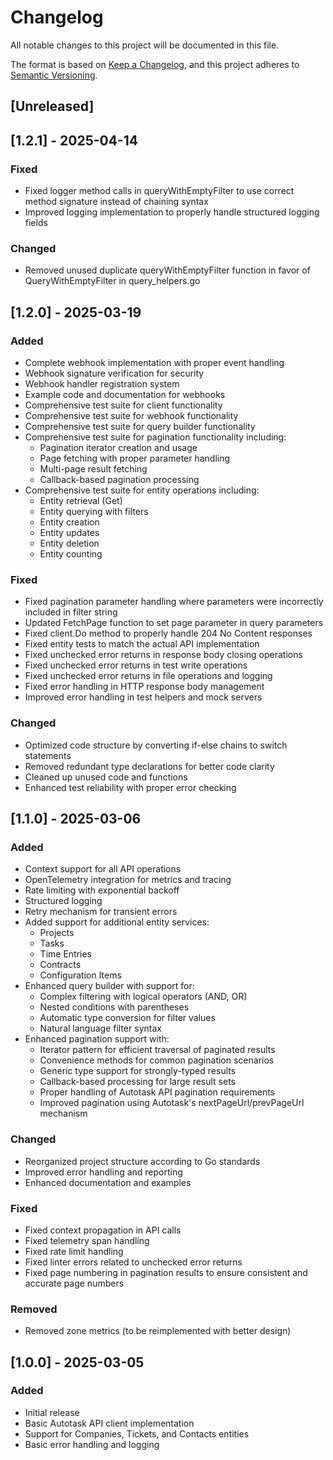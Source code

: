 # Changelog

All notable changes to this project will be documented in this file.

The format is based on [Keep a Changelog](https://keepachangelog.com/en/1.0.0/),
and this project adheres to [Semantic Versioning](https://semver.org/spec/v2.0.0.html).

## [Unreleased]


## [1.2.1] - 2025-04-14

### Fixed
- Fixed logger method calls in queryWithEmptyFilter to use correct method signature instead of chaining syntax
- Improved logging implementation to properly handle structured logging fields 

### Changed
- Removed unused duplicate queryWithEmptyFilter function in favor of QueryWithEmptyFilter in query_helpers.go

## [1.2.0] - 2025-03-19

### Added
- Complete webhook implementation with proper event handling
- Webhook signature verification for security
- Webhook handler registration system
- Example code and documentation for webhooks
- Comprehensive test suite for client functionality
- Comprehensive test suite for webhook functionality
- Comprehensive test suite for query builder functionality
- Comprehensive test suite for pagination functionality including:
  - Pagination iterator creation and usage
  - Page fetching with proper parameter handling
  - Multi-page result fetching
  - Callback-based pagination processing
- Comprehensive test suite for entity operations including:
  - Entity retrieval (Get)
  - Entity querying with filters
  - Entity creation
  - Entity updates
  - Entity deletion
  - Entity counting

### Fixed
- Fixed pagination parameter handling where parameters were incorrectly included in filter string
- Updated FetchPage function to set page parameter in query parameters
- Fixed client.Do method to properly handle 204 No Content responses
- Fixed entity tests to match the actual API implementation
- Fixed unchecked error returns in response body closing operations
- Fixed unchecked error returns in test write operations
- Fixed unchecked error returns in file operations and logging
- Fixed error handling in HTTP response body management
- Improved error handling in test helpers and mock servers

### Changed
- Optimized code structure by converting if-else chains to switch statements
- Removed redundant type declarations for better code clarity
- Cleaned up unused code and functions
- Enhanced test reliability with proper error checking

## [1.1.0] - 2025-03-06

### Added
- Context support for all API operations
- OpenTelemetry integration for metrics and tracing
- Rate limiting with exponential backoff
- Structured logging
- Retry mechanism for transient errors
- Added support for additional entity services:
  - Projects
  - Tasks
  - Time Entries
  - Contracts
  - Configuration Items
- Enhanced query builder with support for:
  - Complex filtering with logical operators (AND, OR)
  - Nested conditions with parentheses
  - Automatic type conversion for filter values
  - Natural language filter syntax
- Enhanced pagination support with:
  - Iterator pattern for efficient traversal of paginated results
  - Convenience methods for common pagination scenarios
  - Generic type support for strongly-typed results
  - Callback-based processing for large result sets
  - Proper handling of Autotask API pagination requirements
  - Improved pagination using Autotask's nextPageUrl/prevPageUrl mechanism

### Changed
- Reorganized project structure according to Go standards
- Improved error handling and reporting
- Enhanced documentation and examples

### Fixed
- Fixed context propagation in API calls
- Fixed telemetry span handling
- Fixed rate limit handling
- Fixed linter errors related to unchecked error returns
- Fixed page numbering in pagination results to ensure consistent and accurate page numbers

### Removed
- Removed zone metrics (to be reimplemented with better design)

## [1.0.0] - 2025-03-05

### Added
- Initial release
- Basic Autotask API client implementation
- Support for Companies, Tickets, and Contacts entities
- Basic error handling and logging

